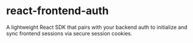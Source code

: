 # react-frontend-auth
A lightweight React SDK that pairs with your backend auth to initialize and sync frontend sessions via secure session cookies.
